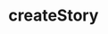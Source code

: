 <!-- generated by markdown-notes-tree -->

# createStory

<!-- optional markdown-notes-tree directory description starts here -->

<!-- optional markdown-notes-tree directory description ends here -->


